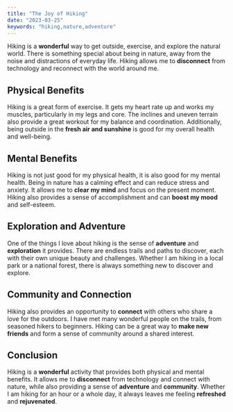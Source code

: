 ```yaml
---
title: "The Joy of Hiking"
date: "2023-03-25"
keywords: "hiking,nature,adventure"
---
```


Hiking is a **wonderful** way to get outside, exercise, and explore the natural world. There is something special about being in nature, away from the noise and distractions of everyday life. Hiking allows me to **disconnect** from technology and reconnect with the world around me.

## Physical Benefits

Hiking is a great form of exercise. It gets my heart rate up and works my muscles, particularly in my legs and core. The inclines and uneven terrain also provide a great workout for my balance and coordination. Additionally, being outside in the **fresh air and sunshine** is good for my overall health and well-being.

## Mental Benefits

Hiking is not just good for my physical health, it is also good for my mental health. Being in nature has a calming effect and can reduce stress and anxiety. It allows me to **clear my mind** and focus on the present moment. Hiking also provides a sense of accomplishment and can **boost my mood** and self-esteem.

## Exploration and Adventure

One of the things I love about hiking is the sense of **adventure** and **exploration** it provides. There are endless trails and paths to discover, each with their own unique beauty and challenges. Whether I am hiking in a local park or a national forest, there is always something new to discover and explore.

## Community and Connection

Hiking also provides an opportunity to **connect** with others who share a love for the outdoors. I have met many wonderful people on the trails, from seasoned hikers to beginners. Hiking can be a great way to **make new friends** and form a sense of community around a shared interest.

## Conclusion

Hiking is a **wonderful** activity that provides both physical and mental benefits. It allows me to **disconnect** from technology and connect with nature, while also providing a sense of **adventure** and **community**. Whether I am hiking for an hour or a whole day, it always leaves me feeling **refreshed** and **rejuvenated**.
